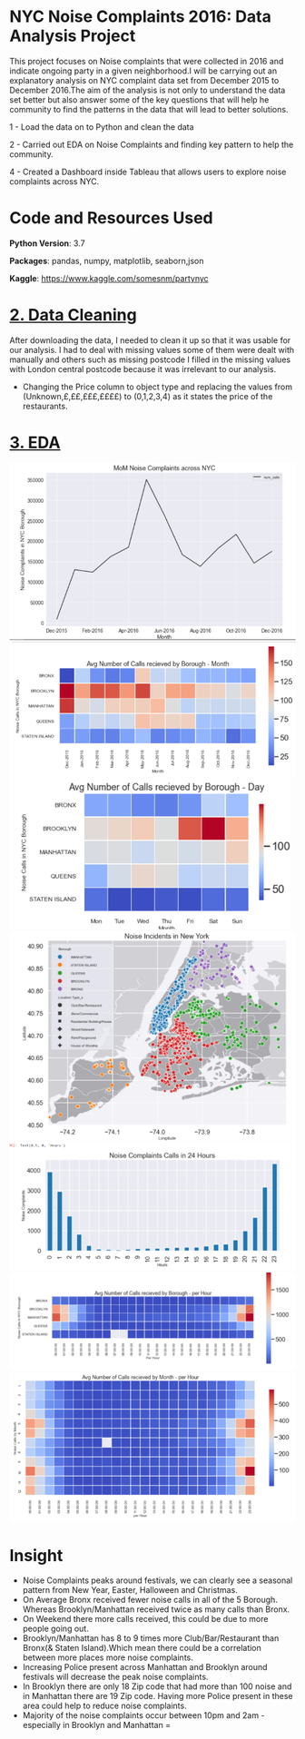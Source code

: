 # NYC Noise Complaints 2016: Data Analysis Project
This project focuses on Noise complaints that were collected in 2016 and indicate ongoing party in a given neighborhood.I will be carrying out an explanatory analysis on NYC complaint data set from December 2015 to December 2016.The aim of the analysis is not only to understand the data set better but also answer some of the key questions that will help he community to find the patterns in the data that will lead to better solutions.

1 - Load the data on to Python and clean the data

2 - Carried out EDA on Noise Complaints and finding key pattern to help the community.

4 - Created a Dashboard inside Tableau that allows users to explore noise complaints across NYC.

# Code and Resources Used

**Python Version**: 3.7

**Packages**: pandas, numpy, matplotlib, seaborn,json

**Kaggle**: https://www.kaggle.com/somesnm/partynyc


# [2. Data Cleaning](https://github.com/Jaspreetsm21/Yelp_Restaurants_Reviews_Analysis/blob/master/Data%20Cleaning.ipynb)

After downloading the data, I needed to clean it up so that it was usable for our analysis. I had to deal with missing values some of them were dealt with manually and others such as missing postcode I filled in the missing values with London central postcode because it was irrelevant to our analysis.

- Changing the Price column to object type and replacing the values from (Unknown,£,££,£££,££££) to (0,1,2,3,4) as it states the price of the restaurants. 


# [3. EDA](https://github.com/Jaspreetsm21/Yelp_Restaurants_Reviews_Analysis/blob/master/EDA.ipynb)

![](images/P1.PNG)
![](images/P2.PNG)
![](images/P3.PNG)
![](images/P4.PNG)
![](images/P5.PNG)
![](images/P6.PNG)
![](images/P7.PNG)

# Insight
- Noise Complaints peaks around festivals, we can clearly see a seasonal pattern from New Year, Easter, Halloween and Christmas.
- On Average Bronx received fewer noise calls in all of the 5 Borough. Whereas Brooklyn/Manhattan received twice as many calls than Bronx. 
- On Weekend there more calls received, this could be due to more people going out.
- Brooklyn/Manhattan has 8 to 9 times more Club/Bar/Restaurant than Bronx(& Staten Island).Which mean there could be a correlation between more places more noise complaints.
- Increasing Police present across Manhattan and Brooklyn around festivals will decrease the peak noise complaints.
-  In Brooklyn there are only 18 Zip code that had more than 100 noise and in Manhattan there are 19 Zip code. Having more Police present in these area could help to reduce noise complaints.
-  Majority of the noise complaints occur between 10pm and 2am - especially in Brooklyn and Manhattan
=
